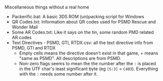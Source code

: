 Miscellaneous things without a real home

 - Packerific.bat: A basic 3DS ROM (un)packing script for Windows
 - QR Codes.txt: Information about QR codes used for PSMD Rescue and Wonder Mail
 - Some AR Codes.txt: Like it says on the tin, some random PMD related AR codes
 - Text Directives - PSMD, GTI, RTDX.csv: all the text directive info from PSMD, GTI and RTDX
   - Empty cells means the directive doesn't exist in that game, + means "same as PSMD".  All descriptions are from PSMD.
   - Non-zero flags seems to mean the the number after the `:` is placed in the UTF char's least significant byte (eg `[S:3]` = `C403`).  Everything with the `:` needs some number after it.